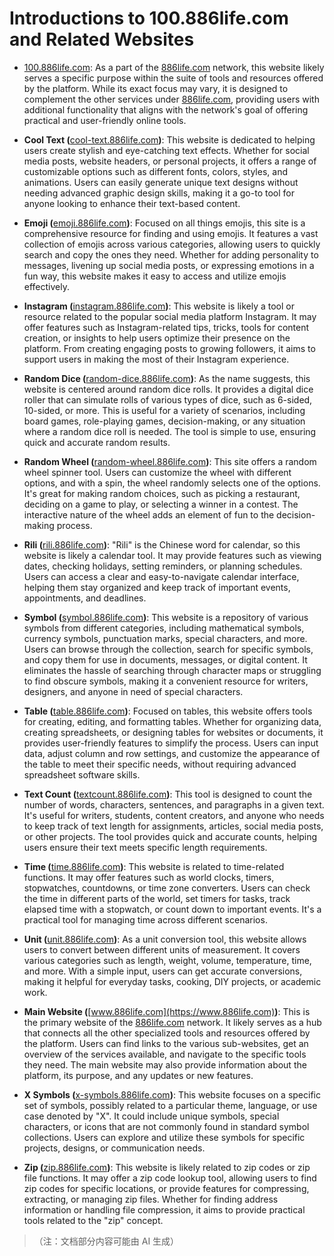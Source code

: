 # Introductions to 100.886life.com and Related Websites

*   [100.886life.com](https://100.886life.com): As a part of the [886life.com](https://886life.com) network, this website likely serves a specific purpose within the suite of tools and resources offered by the platform. While its exact focus may vary, it is designed to complement the other services under [886life.com](https://886life.com), providing users with additional functionality that aligns with the network's goal of offering practical and user-friendly online tools.

*   **Cool Text (**[cool-text.886life.com](https://cool-text.886life.com)**)**: This website is dedicated to helping users create stylish and eye-catching text effects. Whether for social media posts, website headers, or personal projects, it offers a range of customizable options such as different fonts, colors, styles, and animations. Users can easily generate unique text designs without needing advanced graphic design skills, making it a go-to tool for anyone looking to enhance their text-based content.

*   **Emoji (**[emoji.886life.com](https://emoji.886life.com)**)**: Focused on all things emojis, this site is a comprehensive resource for finding and using emojis. It features a vast collection of emojis across various categories, allowing users to quickly search and copy the ones they need. Whether for adding personality to messages, livening up social media posts, or expressing emotions in a fun way, this website makes it easy to access and utilize emojis effectively.

*   **Instagram (**[instagram.886life.com](https://instagram.886life.com)**)**: This website is likely a tool or resource related to the popular social media platform Instagram. It may offer features such as Instagram-related tips, tricks, tools for content creation, or insights to help users optimize their presence on the platform. From creating engaging posts to growing followers, it aims to support users in making the most of their Instagram experience.

*   **Random Dice (**[random-dice.886life.com](https://random-dice.886life.com)**)**: As the name suggests, this website is centered around random dice rolls. It provides a digital dice roller that can simulate rolls of various types of dice, such as 6-sided, 10-sided, or more. This is useful for a variety of scenarios, including board games, role-playing games, decision-making, or any situation where a random dice roll is needed. The tool is simple to use, ensuring quick and accurate random results.

*   **Random Wheel (**[random-wheel.886life.com](https://random-wheel.886life.com)**)**: This site offers a random wheel spinner tool. Users can customize the wheel with different options, and with a spin, the wheel randomly selects one of the options. It's great for making random choices, such as picking a restaurant, deciding on a game to play, or selecting a winner in a contest. The interactive nature of the wheel adds an element of fun to the decision-making process.

*   **Rili (**[rili.886life.com](https://rili.886life.com)**)**: "Rili" is the Chinese word for calendar, so this website is likely a calendar tool. It may provide features such as viewing dates, checking holidays, setting reminders, or planning schedules. Users can access a clear and easy-to-navigate calendar interface, helping them stay organized and keep track of important events, appointments, and deadlines.

*   **Symbol (**[symbol.886life.com](https://symbol.886life.com)**)**: This website is a repository of various symbols from different categories, including mathematical symbols, currency symbols, punctuation marks, special characters, and more. Users can browse through the collection, search for specific symbols, and copy them for use in documents, messages, or digital content. It eliminates the hassle of searching through character maps or struggling to find obscure symbols, making it a convenient resource for writers, designers, and anyone in need of special characters.

*   **Table (**[table.886life.com](https://table.886life.com)**)**: Focused on tables, this website offers tools for creating, editing, and formatting tables. Whether for organizing data, creating spreadsheets, or designing tables for websites or documents, it provides user-friendly features to simplify the process. Users can input data, adjust column and row settings, and customize the appearance of the table to meet their specific needs, without requiring advanced spreadsheet software skills.

*   **Text Count (**[textcount.886life.com](https://textcount.886life.com)**)**: This tool is designed to count the number of words, characters, sentences, and paragraphs in a given text. It's useful for writers, students, content creators, and anyone who needs to keep track of text length for assignments, articles, social media posts, or other projects. The tool provides quick and accurate counts, helping users ensure their text meets specific length requirements.

*   **Time (**[time.886life.com](https://time.886life.com)**)**: This website is related to time-related functions. It may offer features such as world clocks, timers, stopwatches, countdowns, or time zone converters. Users can check the time in different parts of the world, set timers for tasks, track elapsed time with a stopwatch, or count down to important events. It's a practical tool for managing time across different scenarios.

*   **Unit (**[unit.886life.com](https://unit.886life.com)**)**: As a unit conversion tool, this website allows users to convert between different units of measurement. It covers various categories such as length, weight, volume, temperature, time, and more. With a simple input, users can get accurate conversions, making it helpful for everyday tasks, cooking, DIY projects, or academic work.

*   **Main Website (**[www.886life.com](https://www.886life.com)**)**: This is the primary website of the [886life.com](https://886life.com) network. It likely serves as a hub that connects all the other specialized tools and resources offered by the platform. Users can find links to the various sub-websites, get an overview of the services available, and navigate to the specific tools they need. The main website may also provide information about the platform, its purpose, and any updates or new features.

*   **X Symbols (**[x-symbols.886life.com](https://x-symbols.886life.com)**)**: This website focuses on a specific set of symbols, possibly related to a particular theme, language, or use case denoted by "X". It could include unique symbols, special characters, or icons that are not commonly found in standard symbol collections. Users can explore and utilize these symbols for specific projects, designs, or communication needs.

*   **Zip (**[zip.886life.com](https://zip.886life.com)**)**: This website is likely related to zip codes or zip file functions. It may offer a zip code lookup tool, allowing users to find zip codes for specific locations, or provide features for compressing, extracting, or managing zip files. Whether for finding address information or handling file compression, it aims to provide practical tools related to the "zip" concept.

> （注：文档部分内容可能由 AI 生成）